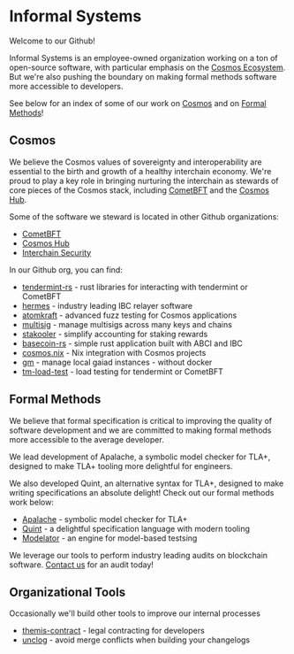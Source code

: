 # Informal Systems

Welcome to our Github!

Informal Systems is an employee-owned organization working on a ton of open-source software, 
with particular emphasis on the [Cosmos Ecosystem](https://cosmos.network/). 
But we're also pushing the boundary on making formal methods software more accessible to developers. 

See below for an index of some of our work on [Cosmos](#Cosmos) and on [Formal Methods](#formal-methods)!

## Cosmos

We believe the Cosmos values of sovereignty and interoperability are essential to the birth and growth of a healthy interchain economy.
We're proud to play a key role in bringing nurturing the interchain as stewards of core pieces of the Cosmos stack,
including [CometBFT](https://cometbft.com)
and the [Cosmos Hub](https://hub.cosmos.network/). 

Some of the software we steward is located in other Github organizations:

- [CometBFT](https://github.com/cometbft)
- [Cosmos Hub](https://github.com/cosmos/gaia)
- [Interchain Security](https://github.com/cosmos/interchain-security)

In our Github org, you can find:

- [tendermint-rs] - rust libraries for interacting with tendermint or CometBFT
- [hermes] - industry leading IBC relayer software
- [atomkraft] - advanced fuzz testing for Cosmos applications
- [multisig] - manage multisigs across many keys and chains
- [stakooler] - simplify accounting for staking rewards
- [basecoin-rs] - simple rust application built with ABCI and IBC
- [cosmos.nix] - Nix integration with Cosmos projects
- [gm] - manage local gaiad instances - without docker
- [tm-load-test] - load testing for tendermint or CometBFT

[tendermint-rs]: https://github.com/informalsystems/tendermint-rs
[hermes]: https://github.com/informalsystems/hermes
[atomkraft]: https://github.com/informalsystems/atomkraft
[multisig]: https://github.com/informalsystems/multisig
[stakooler]: https://github.com/informalsystems/stakooler
[basecoin-rs]: https://github.com/informalsystems/basecoin-rs
[cosmos.nix]: https://github.com/informalsystems/cosmos.nix
[gm]: https://github.com/informalsystems/gm
[tm-load-test]: https://github.com/informalsystems/tm-load-test

## Formal Methods

We believe that formal specification is critical to improving the quality of software development and we are committed to making formal
methods more accessible to the average developer.

We lead development of Apalache, a symbolic model checker for TLA+, designed to make TLA+ tooling more delightful for engineers.

We also developed Quint, an alternative syntax for TLA+, designed to make writing specifications an absolute delight! Check out our formal methods work below:

- [Apalache] - symbolic model checker for TLA+
- [Quint] - a delightful specification language with modern tooling
- [Modelator] - an engine for model-based testsing

[Apalache]: https://github.com/informalsystems/apalache
[Quint]: https://github.com/informalsystems/quint
[Modelator]: https://github.com/informalsystems/modelator

We leverage our tools to perform industry leading audits on blockchain software. [Contact us](https://informal.systems/services/security-audits) for an audit today!

## Organizational Tools

Occasionally we'll build other tools to improve our internal processes

- [themis-contract] - legal contracting for developers
- [unclog] - avoid merge conflicts when building your changelogs

[themis-contract]: https://github.com/informalsystems/themis-contract
[unclog]: https://github.com/informalsystems/unclog
